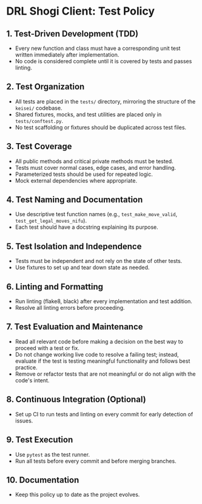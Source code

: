 # DRL Shogi Client: Test Policy

## 1. Test-Driven Development (TDD)
- Every new function and class must have a corresponding unit test written immediately after implementation.
- No code is considered complete until it is covered by tests and passes linting.

## 2. Test Organization
- All tests are placed in the `tests/` directory, mirroring the structure of the `keisei/` codebase.
- Shared fixtures, mocks, and test utilities are placed only in `tests/conftest.py`.
- No test scaffolding or fixtures should be duplicated across test files.

## 3. Test Coverage
- All public methods and critical private methods must be tested.
- Tests must cover normal cases, edge cases, and error handling.
- Parameterized tests should be used for repeated logic.
- Mock external dependencies where appropriate.

## 4. Test Naming and Documentation
- Use descriptive test function names (e.g., `test_make_move_valid`, `test_get_legal_moves_nifu`).
- Each test should have a docstring explaining its purpose.

## 5. Test Isolation and Independence
- Tests must be independent and not rely on the state of other tests.
- Use fixtures to set up and tear down state as needed.

## 6. Linting and Formatting
- Run linting (flake8, black) after every implementation and test addition.
- Resolve all linting errors before proceeding.

## 7. Test Evaluation and Maintenance
- Read all relevant code before making a decision on the best way to proceed with a test or fix.
- Do not change working live code to resolve a failing test; instead, evaluate if the test is testing meaningful functionality and follows best practice.
- Remove or refactor tests that are not meaningful or do not align with the code's intent.

## 8. Continuous Integration (Optional)
- Set up CI to run tests and linting on every commit for early detection of issues.

## 9. Test Execution
- Use `pytest` as the test runner.
- Run all tests before every commit and before merging branches.

## 10. Documentation
- Keep this policy up to date as the project evolves.
